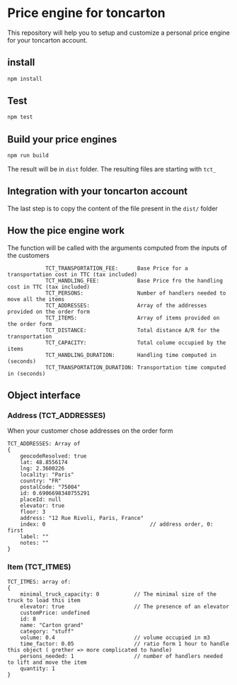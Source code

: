 # Price engine for toncarton

This repository will help you to setup and customize a personal price engine for your toncarton account.

## install
```bash
npm install
```

## Test
```bash
npm test
```
## Build your price engines
```bash
npm run build
```

The result will be in `dist` folder.
The resulting files are starting with `tct_`

## Integration with your toncarton account
The last step is to copy the content of the file present in the `dist/` folder


## How the pice engine work
The function will be called with the arguments computed from the inputs of the customers
```
            TCT_TRANSPORTATION_FEE:      Base Price for a transportation cost in TTC (tax included)
            TCT_HANDLING_FEE:            Base Price fro the handling cost in TTC (tax included)
            TCT_PERSONS:                 Number of handlers needed to move all the items
            TCT_ADDRESSES:               Array of the addresses provided on the order form
            TCT_ITEMS:                   Array of items provided on the order form
            TCT_DISTANCE:                Total distance A/R for the transportation
            TCT_CAPACITY:                Total colume occupied by the items
            TCT_HANDLING_DURATION:       Handling time computed in (seconds)
            TCT_TRANSPORTATION_DURATION: Transportation time computed in (seconds)
```

## Object interface

### Address (TCT_ADDRESSES)
When your customer chose addresses on the order form
```
TCT_ADDRESSES: Array of
{
    geocodeResolved: true
    lat: 48.8556174
    lng: 2.3600226
    locality: "Paris"
    country: "FR"
    postalCode: "75004"
    id: 0.6906698340755291
    placeId: null
    elevator: true  
    floor: 3  
    address: "12 Rue Rivoli, Paris, France"
    index: 0                                 // address order, 0: first
    label: ""
    notes: ""
}

```

### Item (TCT_ITMES)
```
TCT_ITMES: array of:
{
    minimal_truck_capacity: 0           // The minimal size of the truck to load this item
    elevator: true                      // The presence of an elevator
    customPrice: undefined
    id: 8
    name: "Carton grand"
    category: "stuff"
    volume: 0.4                         // volume occupied in m3
    time_factor: 0.05                   // ratio form 1 hour to handle this object ( grether => more complicated to handle)
    persons_needed: 1                   // number of handlers needed to lift and move the item
    quantity: 1
}
```
